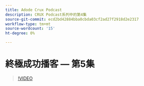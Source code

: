 ```yaml
---
title: Adode Crux Podcast
description: CRUX Podcast系列中的第4集
source-git-commit: ecd2bd42884bba0cbda03cf2ad27f2918d2e2317
workflow-type: tm+mt
source-wordcount: '15'
ht-degree: 0%

---
```


# 終極成功播客 — 第5集

>[!VIDEO](https://video.tv.adobe.com/v/3428867?quality=12learn=on)
